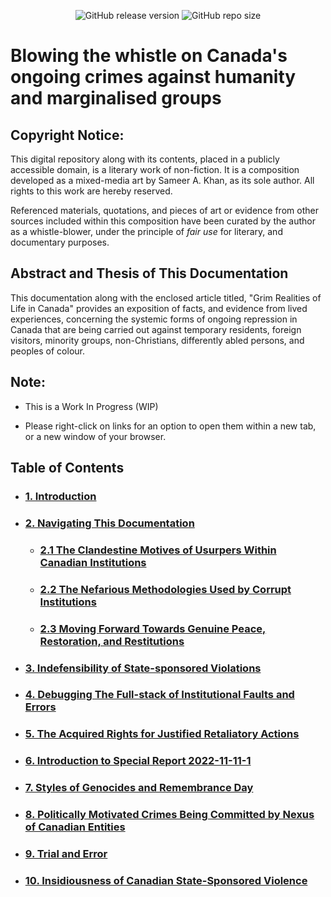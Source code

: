 <div align="center">

![GitHub release version](https://img.shields.io/github/v/release/true-hindsight/grim-realities?label=version&color=066da5) 
![GitHub repo size](https://img.shields.io/github/repo-size/true-hindsight/long-overdue-justice?label=size&color=066da5) 

</div>

# Blowing the whistle on Canada's ongoing crimes against humanity and marginalised groups

## Copyright Notice:

This digital repository along with its contents, placed in a publicly accessible domain, is a literary work of non-fiction. It is a composition developed as a mixed-media art by Sameer A. Khan, as its sole author. All rights to this work are hereby reserved.

Referenced materials, quotations, and pieces of art or evidence from other sources included within this composition have been curated by the author as a whistle-blower, under the principle of *fair use* for literary, and documentary purposes.

## Abstract and Thesis of This Documentation
This documentation along with the enclosed article titled, "Grim Realities of Life in Canada" provides an exposition of facts, and evidence from lived experiences, concerning the systemic forms of ongoing repression in Canada that are being carried out against temporary residents, foreign visitors, minority groups, non-Christians, differently abled persons, and peoples of colour.

## Note:
- This is a Work In Progress (WIP)

- Please right-click on links for an option to open them within a new tab, or a new window of your browser.

## Table of Contents

- ### [1. Introduction](https://github.com/true-hindsight/grim-realities/blob/main/introduction.md)

- ### [2. Navigating This Documentation](https://github.com/true-hindsight/grim-realities/blob/main/navigating-this-gitrepo.md#20-navigating-this-documentation)

    - ### [2.1 The Clandestine Motives of Usurpers Within Canadian Institutions](https://github.com/true-hindsight/grim-realities/blob/main/navigating-this-gitrepo.md#21-the-clandestine-motives-of-usurpers-within-canadian-institutions)

    - ### [2.2 The Nefarious Methodologies Used by Corrupt Institutions](https://github.com/true-hindsight/grim-realities/blob/main/navigating-this-gitrepo.md#22-the-nefarious-methodologies-used-by-corrupt-institutions)

    - ### [2.3 Moving Forward Towards Genuine Peace, Restoration, and Restitutions](https://github.com/true-hindsight/grim-realities/blob/main/navigating-this-gitrepo.md#23-moving-forward-towards-genuine-peace-restoration-and-restitutions)

- ### [3. Indefensibility of State-sponsored Violations](https://github.com/true-hindsight/grim-realities/blob/main/indefensible-state-sponsored-violence.md#30-indefensibility-of-state-sponsored-violations)

- ### [4. Debugging The Full-stack of Institutional Faults and Errors](https://github.com/true-hindsight/grim-realities/blob/main/debugging-the-full-stack.md#40-debugging-the-full-stack-of-institutional-faults-and-errors)

- ### [5. The Acquired Rights for Justified Retaliatory Actions](https://github.com/true-hindsight/grim-realities/blob/main/acquired-rights-for-just-retaliations.md#50-the-acquired-rights-for-justified-retaliatory-actions)

- ### [6. Introduction to Special Report 2022-11-11-1](https://github.com/true-hindsight/grim-realities/blob/main/intro-to-special-report-2022-11-11-1.md#6-introduction-to-special-report-2022-11-11-1)

- ### [7. Styles of Genocides and Remembrance Day](https://github.com/true-hindsight/grim-realities/blob/main/styles-of-genocides-and-remembrance-day.md#7-styles-of-genocides-and-remembrance-day)

- ### [8. Politically Motivated Crimes Being Committed by Nexus of Canadian Entities](https://github.com/true-hindsight/grim-realities/blob/main/disclosed/politically-motivated-crimes-being-committed-by-nexus-of-canadian-entities.md#80-politically-motivated-crimes-being-committed-by-nexus-of-canadian-entities)

- ### [9. Trial and Error](https://github.com/true-hindsight/grim-realities/blob/main/trial-and-error.md#90-trial-and-error)

- ### [10. Insidiousness of Canadian State-Sponsored Violence](https://github.com/true-hindsight/grim-realities/blob/main/insidiousness-of-canadian-state-sponsored-violence.md)